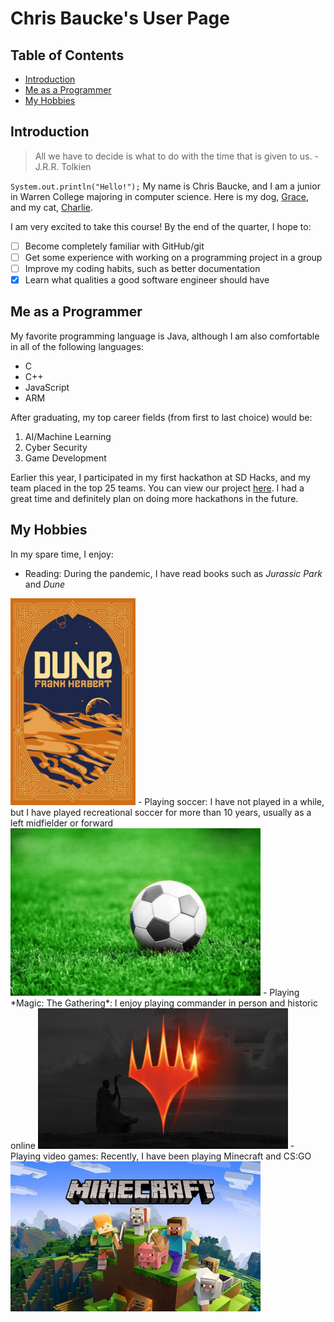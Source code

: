 # **Chris Baucke's User Page**
## Table of Contents
- [Introduction](#introduction)
- [Me as a Programmer](#me-as-a-programmer)
- [My Hobbies](#my-hobbies)

## Introduction
> All we have to decide is what to do with the time that is given to us.
\- J.R.R. Tolkien

`System.out.println("Hello!");` My name is Chris Baucke, and I am a junior in Warren College majoring in computer science. Here is my dog, [Grace](Grace.jpg), and my cat, [Charlie](Charlie.jpg).

I am very excited to take this course! By the end of the quarter, I hope to:
- [ ] Become completely familiar with GitHub/git
- [ ] Get some experience with working on a programming project in a group
- [ ] Improve my coding habits, such as better documentation
- [x] Learn what qualities a good software engineer should have

## Me as a Programmer
My favorite programming language is Java, although I am also comfortable in all of the following languages:
- C
- C++
- JavaScript
- ARM

After graduating, my top career fields (from first to last choice) would be:
1. AI/Machine Learning
2. Cyber Security
3. Game Development

Earlier this year, I participated in my first hackathon at SD Hacks, and my team placed in the top 25 teams. You can view our project [here](https://devpost.com/software/rally-972jpc). I had a great time and definitely plan on doing more hackathons in the future.

## My Hobbies
In my spare time, I enjoy:
- Reading: During the pandemic, I have read books such as *Jurassic Park* and *Dune*

<img src="Dune.jpg" width="200">
- Playing soccer: I have not played in a while, but I have played recreational soccer for more than 10 years, usually as a left midfielder or forward

<img src="soccer.jpg" width="400">
- Playing *Magic: The Gathering*: I enjoy playing commander in person and historic online

<img src="mtg.jpg" width="400">
- Playing video games: Recently, I have been playing Minecraft and CS:GO

<img src="minecraft.jpg" width="400">